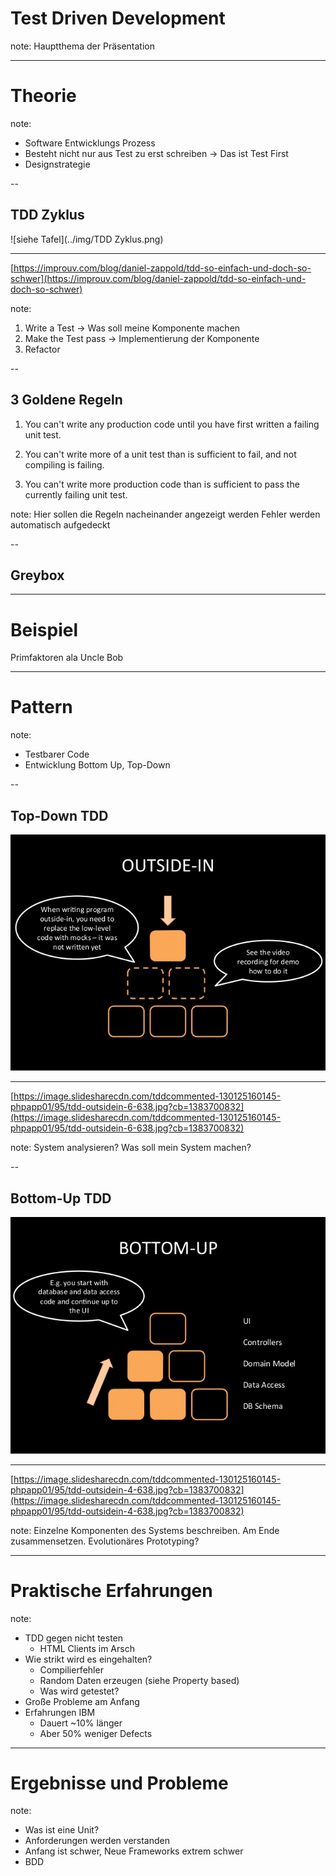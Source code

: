 # Test Driven Development

note: 
Hauptthema der Präsentation

---

# Theorie

note: 
- Software Entwicklungs Prozess
- Besteht nicht nur aus Test zu erst schreiben -> Das ist Test First
- Designstrategie

--

## TDD Zyklus

![siehe Tafel](../img/TDD Zyklus.png) <!-- .element: height="350px"-->

***
[https://improuv.com/blog/daniel-zappold/tdd-so-einfach-und-doch-so-schwer](https://improuv.com/blog/daniel-zappold/tdd-so-einfach-und-doch-so-schwer)

note: 
1) Write a Test -> Was soll meine Komponente machen
2) Make the Test pass -> Implementierung der Komponente
3) Refactor

--

## 3 Goldene Regeln

1) You can't write any production code until you have first written a failing unit test. <!-- .element: class="fragment" height="100px"-->

2) You can't write more of a unit test than is sufficient to fail, and not compiling is failing. <!-- .element: class="fragment" height="100px"-->

3) You can't write more production code than is sufficient to pass the currently failing unit test. <!-- .element: class="fragment" height="100px"-->

note: 
Hier sollen die Regeln nacheinander angezeigt werden
Fehler werden automatisch aufgedeckt

--

## Greybox 

---

# Beispiel

Primfaktoren ala Uncle Bob

---

# Pattern

note: 
- Testbarer Code
- Entwicklung Bottom Up, Top-Down

--

## Top-Down TDD

![top down](../img/tdd-outside-in.jpg)

***
[https://image.slidesharecdn.com/tddcommented-130125160145-phpapp01/95/tdd-outsidein-6-638.jpg?cb=1383700832](https://image.slidesharecdn.com/tddcommented-130125160145-phpapp01/95/tdd-outsidein-6-638.jpg?cb=1383700832)

note: 
System analysieren?
Was soll mein System machen?

--

## Bottom-Up TDD

![bottom up](../img/tdd-bottom-up.jpg)

***
[https://image.slidesharecdn.com/tddcommented-130125160145-phpapp01/95/tdd-outsidein-4-638.jpg?cb=1383700832](https://image.slidesharecdn.com/tddcommented-130125160145-phpapp01/95/tdd-outsidein-4-638.jpg?cb=1383700832)

note:
Einzelne Komponenten des Systems beschreiben. 
Am Ende zusammensetzen.
Evolutionäres Prototyping?

---

# Praktische Erfahrungen

note: 
- TDD gegen nicht testen 
    - HTML Clients im Arsch
- Wie strikt wird es eingehalten?
    - Compilierfehler
    - Random Daten erzeugen (siehe Property based)
    - Was wird getestet?
- Große Probleme am Anfang
- Erfahrungen IBM 
    - Dauert ~10% länger
    - Aber 50% weniger Defects

---

# Ergebnisse und Probleme

note: 
- Was ist eine Unit?
- Anforderungen werden verstanden
- Anfang ist schwer, Neue Frameworks extrem schwer
- BDD
